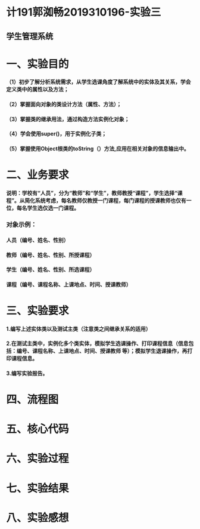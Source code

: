 # 计191郭洳畅2019310196-实验三

## 学生管理系统

# 一、实验目的

#### （1）初步了解分析系统需求，从学生选课角度了解系统中的实体及其关系，学会定义类中的属性以及方法；

#### （2）掌握面向对象的类设计方法（属性、方法）；

#### （3）掌握类的继承用法，通过构造方法实例化对象；

#### （4）学会使用super()，用于实例化子类；

#### （5）掌握使用Object根类的toString（）方法,应用在相关对象的信息输出中。


# 二、业务要求

#### 说明：学校有“人员”，分为“教师”和“学生”，教师教授“课程”，学生选择“课程”。从简化系统考虑，每名教师仅教授一门课程，每门课程的授课教师也仅有一位，每名学生选仅选一门课程。

### 对象示例：	

#### 人员（编号、姓名、性别）

#### 教师（编号、姓名、性别、所授课程）

#### 学生（编号、姓名、性别、所选课程）

#### 课程（编号、课程名称、上课地点、时间、授课教师）


# 三、实验要求

#### 1.编写上述实体类以及测试主类（注意类之间继承关系的适用）

#### 2.在测试主类中，实例化多个类实体，模拟学生选课操作、打印课程信息（信息包括：编号、课程名称、上课地点、时间、授课教师 等）；模拟学生退课操作，再打印课程信息。

#### 3.编写实验报告。


# 四、流程图


# 五、核心代码


# 六、实验过程


# 七、实验结果


# 八、实验感想

